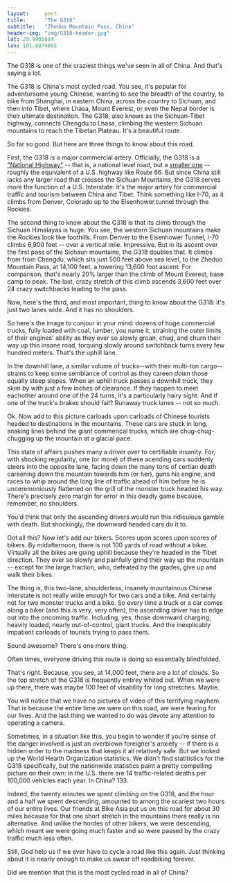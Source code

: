 ```yaml
---
layout: 	post
title:  	"The G318"
subtitle:   "Zheduo Mountain Pass, China"
header-img: "img/G318-header.jpg"
lat: 29.9905084	
lon: 101.8874865
---
```


The G318 is one of the craziest things we've seen in all of China.  And that's saying a lot.

The G318 is China's most cycled road. You see, it's popular for adventursome young Chinese, wanting to see the breadth of the country, to bike from Shanghai, in eastern China, across the country to Sichuan, and then into Tibet, where Lhasa, Mount Everest, or even the Nepal border is their ultimate destination.  The G318, also knows as the Sichuan-Tibet highway, connects Chengdu to Lhasa, climbing the western Sichuan mountains to reach the Tibetan Plateau. It's a beautiful route.

So far so good.  But here are three things to know about this road.  

First, the G318 is a major commercial artery. Officially, the G318 is a ["National Highway"](https://en.wikipedia.org/wiki/China_National_Highways) -- that is, a national level road, but a [smaller one](https://en.wikipedia.org/wiki/Expressways_of_China) -- roughly the equivalent of a U.S. highway like Route 66. But since China still lacks any larger road that crosses the Sichuan Mountains, the G318 serves more the function of a U.S. Interstate: it's the major artery for commercial traffic and tourism between China and Tibet.  Think something like I-70, as it climbs from Denver, Colorado up to the Eisenhower tunnel through the Rockies.

The second thing to know about the G318 is that its climb through the Sichuan Himalayas is huge. You see, the western Sichuan mountains make the Rockies look like foothills.  From Denver to the Eisenhower Tunnel, I-70 climbs 6,900 feet -- over a vertical mile. Impressive. But in its ascent over the first pass of the Sichaun mountains, the G318 doubles that.  It climbs from from Chengdu, which sits just 500 feet above sea level, to the Zheduo Mountain Pass, at 14,100 feet, a towering 13,600 foot ascent. For comparison, that's nearly 20% larger than the climb of Mount Everest, base camp to peak. The last, crazy stretch of this climb ascends 3,600 feet over 24 crazy switchbacks leading to the pass.

Now, here's the third, and most important, thing to know about the G318: it's just two lanes wide. And it has no shoulders.  

So here's the image to conjour in your mind: dozens of huge commercial trucks, fully loaded with coal, lumber, you name it, straining the outer limits of their engines' ability as they ever so slowly groan, chug, and churn their way up this insane road, torquing slowly around switchback turns every few hundred meters. That's the uphill lane.  

In the downhill lane, a similar volume of trucks--with their multi-ton cargo--strains to keep some semblance of control as they careen *down* those equally steep slopes. When an uphill truck passes a downhill truck, they skim by with just a few inches of clearance. If they happen to meet eachother around one of the 24 turns, it's a particularly hairy sight. And if one of the truck's brakes should fail? Runaway truck lanes -- not so much.  

Ok. Now add to this picture carloads upon carloads of Chinese tourists headed to destinations in the mountains. These cars are stuck in long, snaking lines behind the giant commerical trucks, which are chug-chug-chugging up the mountain at a glacial pace. 

This state of affairs pushes many a driver over to certifiable insanity. For, with shocking regularity, one (or more) of these acending cars suddenly steers into the opposite lane, facing down the many tons of certian death careening down the mountain towards him (or her), guns his engine, and races to whip around the long line of traffic ahead of him before he is unceremoniously flattened on the grill of the monster truck headed his way. There's precisely zero margin for error in this deadly game because, remember, no shoulders.

You'd think that only the ascending drivers would run this ridiculous gamble with death.  But shockingly, the downward headed cars do it to.

Got all this?  Now let's add our bikers. Scores upon scores upon scores of bikers. By midafternoon, there is not 100 yards of road without a biker. Virtually all the bikes are going uphill because they're headed in the Tibet direction. They ever so slowly and painfully grind their way up the mountain -- except for the large fraction, who, defeated by the grades, give up and walk their bikes.

The thing is, this two-lane, shoulderless, insanely mountainous Chinese interstate is not really wide enough for two cars and a bike.  And certainly not for two monster trucks and a bike. So every time a truck or a car comes along a biker (and this is very, very often), the ascending driver has to edge out into the oncoming traffic. Including, yes, those downward charging, heavily loaded, nearly out-of-control, giant trucks. And the inexplicably impatient carloads of tourists trying to pass them.

Sound awesome? There's one more thing. 

Often times, everyone driving this route is doing so essentially blindfolded.

That's right. Because, you see, at 14,000 feet, there are a lot of clouds. So the top stretch of the G318 is frequently entirey whited out. When we were up there, there was maybe 100 feet of visability for long stretches. Maybe.

You will notice that we have no pictures of video of this terrifying mayhem.  That is because the entire time we were on this road, we were fearing for our lives.  And the last thing we wanted to do was devote any attention to operating a camera.

Sometimes, in a situation like this, you begin to wonder if you're sense of the danger involved is just an overblown foreigner's anxiety -- if there is a hidden order to the madness that keeps it all relatively safe. But we looked up the World Health Organization statistics. We didn't find statitistics for the G318 specifically, but the nationwide statistics paint a pretty compelling picture on their own: in the U.S. there are 14 traffic-related deaths per 100,000 vehicles each year. In China? 133. 

Indeed, the twenty minutes we spent climbing on the G318, and the hour and a half we spent descending, amounted to among the scariest two hours of our entire lives. Our friends at Bike Asia put us on this road for about 30 miles because for that one short stretch in the mountains there really is no alternative. And unlike the hordes of other bikers, we were descending, which meant we were going much faster and so were passed by the crazy traffic much less often. 

Still, God help us if we ever have to cycle a road like this again. Just thinking about it is nearly enough to make us swear off roadbiking forever.

Did we mention that this is the most cycled road in all of China?




